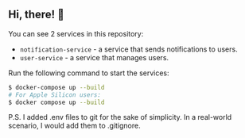## Hi, there! 👋

You can see 2 services in this repository:
- `notification-service` - a service that sends notifications to users.
- `user-service` - a service that manages users.

Run the following command to start the services:
```bash
$ docker-compose up --build
# For Apple Silicon users:
$ docker compose up --build
```

P.S. I added .env files to git for the sake of simplicity. In a real-world scenario, I would add them to .gitignore.
